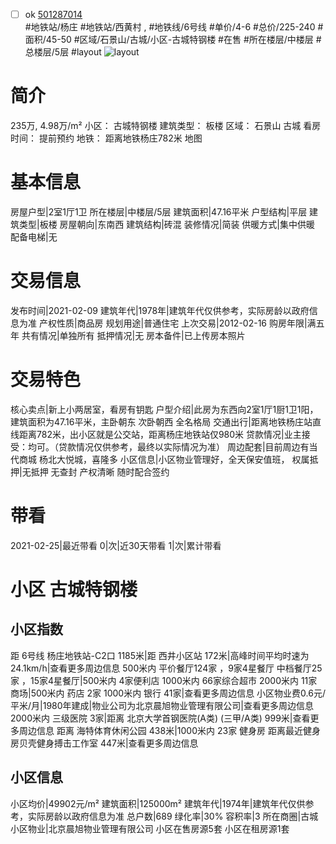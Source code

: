 - [ ] ok [501287014](https://bj.5i5j.com/ershoufang/501287014.html)  
 #地铁站/杨庄 #地铁站/西黄村 ,  #地铁线/6号线
#单价/4-6 #总价/225-240 #面积/45-50   #区域/石景山/古城/小区-古城特钢楼 #在售 #所在楼层/中楼层 #总楼层/5层 #layout 
![layout](http://image2a.5i5j.com/bdir/layout/4aa3792bb37c4242a0544a78adec5f53.jpg_P5.jpg) 
# 简介 
 235万,  4.98万/m² 
小区： 古城特钢楼
建筑类型： 板楼
区域： 石景山 古城
看房时间： 提前预约
地铁： 距离地铁杨庄782米 地图
# 基本信息 
 房屋户型|2室1厅1卫
所在楼层|中楼层/5层
建筑面积|47.16平米
户型结构|平层
建筑类型|板楼
房屋朝向|东南西
建筑结构|砖混
装修情况|简装
供暖方式|集中供暖
配备电梯|无
# 交易信息 
 发布时间|2021-02-09
建筑年代|1978年|建筑年代仅供参考，实际房龄以政府信息为准
产权性质|商品房
规划用途|普通住宅
上次交易|2012-02-16
购房年限|满五年
共有情况|单独所有
抵押情况|无
房本备件|已上传房本照片
# 交易特色 
 核心卖点|新上小两居室，看房有钥匙
户型介绍|此房为东西向2室1厅1厨1卫1阳，建筑面积为47.16平米，主卧朝东 次卧朝西  全名格局
交通出行|距离地铁杨庄站直线距离782米，出小区就是公交站，距离杨庄地铁站仅980米
贷款情况|业主接受：均可。（贷款情况仅供参考，最终以实际情况为准）
周边配套|目前周边有当代商城 杨北大悦城，喜隆多
小区信息|小区物业管理好，全天保安值班，
权属抵押|无抵押 无查封 产权清晰 随时配合签约
# 带看 
 2021-02-25|最近带看	 0|次|近30天带看	 1|次|累计带看
# 小区 古城特钢楼
## 小区指数 
 距 6号线 杨庄地铁站-C2口 1185米|距 西井小区站 172米|高峰时间平均时速为24.1km/h|查看更多周边信息
500米内 平价餐厅124家 ，9家4星餐厅
中档餐厅25家 ，15家4星餐厅|500米内 4家便利店
1000米内 66家综合超市
2000米内 11家商场|500米内 药店 2家
1000米内 银行 41家|查看更多周边信息
小区物业费0.6元/平米/月|1980年建成|物业公司为北京晨旭物业管理有限公司|查看更多周边信息
2000米内 三级医院 3家|距离 北京大学首钢医院(A类) (三甲/A类) 999米|查看更多周边信息
距离 海特体育休闲公园 438米|1000米内 23家 健身房
距离最近健身房贝壳健身搏击工作室 447米|查看更多周边信息
## 小区信息 
 小区均价|49902元/m²
建筑面积|125000m²
建筑年代|1974年|建筑年代仅供参考，实际房龄以政府信息为准
总户数|689
绿化率|30%
容积率|3
所在商圈|古城
小区物业|北京晨旭物业管理有限公司
小区在售房源5套
小区在租房源1套
